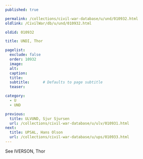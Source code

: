 ```yaml
---
published: true

permalink: /collections/civil-war-database/u/und/010932.html
oldlink: /CivilWar/db/u/und/010932.html

oldid: 010932

title: UNDI, Thor

pagelist:
  exclude: false
  order: 10932
  image: 
  alt:
  caption:
  title:
  subtitle:      # Defaults to page subtitle
  teaser:

category: 
  - U 
  - UND

previous:
  title: ULVUND, Sjur Sjursen
  url: /collections/civil-war-database/u/ulv/010931.html  
next:
  title: UPSAL, Hans Olson
  url: /collections/civil-war-database/u/ups/010933.html   
---
```

See IVERSON, Thor